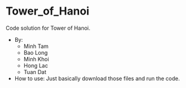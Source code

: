 # Tower_of_Hanoi
Code solution for Tower of Hanoi.
* By:
  - Minh Tam
  - Bao Long
  - Minh Khoi
  - Hong Lac
  - Tuan Dat
* How to use: Just basically download those files and run the code.
